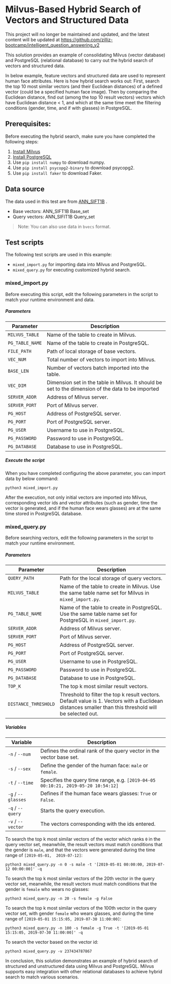 # Milvus-Based Hybrid Search of Vectors and Structured Data

This project will no longer be maintained and updated, and the latest content will be updated at https://github.com/zilliz-bootcamp/intelligent_question_answering_v2

This solution provides an example of consolidating Milvus (vector database) and PostgreSQL (relational database) to carry out the hybrid search of vectors and structured data.

In below example, feature vectors and structured data are used to represent human face attributes. Here is how hybrid search works out: First, search the top 10 most similar vectors (and their Euclidean distances) of a defined vector (could be a specified human face image). Then by comparing the Euclidean distance, find out (among the top 10  result vectors) vectors which have Euclidean distance < 1, and which at the same time meet the filtering conditions (gender, time, and if with glasses) in PostgreSQL. 

## Prerequisites:

Before executing the hybrid search, make sure you have completed the following steps:

1. [Install Milvus](https://www.milvus.io/docs/v0.10.0/guides/get_started/install_milvus/install_milvus.md)
2. [Install PostgreSQL](https://www.postgresql.org/download/)
3. Use `pip install numpy` to download numpy.
4. Use `pip install psycopg2-binary` to download psycopg2.
5. Use `pip install faker` to download Faker. 

## Data source

The data used in this test are from [ANN_SIFT1B](http://corpus-texmex.irisa.fr/) .

- Base vectors: ANN_SIFT1B Base_set
- Query vectors: ANN_SIFIT1B Query_set

> Note: You can also use data in `bvecs` format. 

## Test scripts

The following test scripts are used in this example:

- `mixed_import.py` for importing data into Milvus and PostgreSQL.
- `mixed_query.py` for executing customized hybrid search.

### mixed_import.py

Before executing this script, edit the following parameters in the script to match your runtime environment and data. 

##### Parameters

| Parameter | Description |
| --- | --- |
| `MILVUS_TABLE` |Name of the table to create in Milvus.|
| `PG_TABLE_NAME` |Name of the table to create in PostgreSQL.|
| `FILE_PATH` |Path of local storage of base vectors.|
| `VEC_NUM` |Total number of vectors to import into Milvus.|
| `BASE_LEN` |Number of vectors batch imported into the table.|
| `VEC_DIM` |Dimension set in the table in Milvus. It should be set to the dimension of the data to be imported|
| `SERVER_ADDR` |Address of Milvus server.|
| `SERVER_PORT` |Port of Milvus server.|
| `PG_HOST` |Address of PostgreSQL server.|
| `PG_PORT` |Port of PostgreSQL server.|
| `PG_USER` |Username to use in PostgreSQL.|
| `PG_PASSWORD` |Password to use in PostgreSQL.|
| `PG_DATABASE` |Database to use in PostgreSQL. |

##### Execute the script

When you have completed configuring the above parameter, you can import data by below command:

```shell
python3 mixed_import.py
```

After the execution, not only initial vectors are imported into Milvus, corresponding vector ids and vector attributes (such as gender, time the vector is generated, and if the human face wears glasses) are at the same time stored in PostgreSQL database. 

### mixed_query.py

Before searching vectors, edit the following parameters in the script to match your runtime environment. 

##### Parameters

| Parameter | Description |
| --- | --- |
|`QUERY_PATH` |Path for the local storage of query vectors.|
|`MILVUS_TABLE` |Name of the table to create in Milvus. Use the same table name set for Milvus in `mixed_import.py`.|
|`PG_TABLE_NAME` |Name of the table to create in PostgreSQL. Use the same table name set for PostgreSQL in `mixed_import.py`.|
|`SERVER_ADDR` |Address of Milvus server.|
|`SERVER_PORT` |Port of Milvus server.|
|`PG_HOST` |Address of PostgreSQL server.|
|`PG_PORT` |Port of PostgreSQL server.|
|`PG_USER` |Username to use in PostgreSQL.|
|`PG_PASSWORD` |Password to use in PostgreSQL.|
|`PG_DATABASE` |Database to use in PostgreSQL.|
|`TOP_K` |The top k most similar result vectors.|
|`DISTANCE_THRESHOLD` |Threshold to filter the top k result vectors. Default value is 1. Vectors with a Euclidean distances smaller than this threshold will be selected out.|


##### Variables

| Variable       | Description                                                  |
| -------------- | ------------------------------------------------------------ |
| `-n` / `--num`     | Defines the ordinal rank of the query vector in the vector base set. |
| `-s` / `--sex`     | Define the gender of the human face: `male` or `female`.     |
| `-t` / `--time`    | Specifies the query time range, e.g. `[2019-04-05 00:10:21, 2019-05-20 10:54:12]` |
| `-g` / `--glasses` | Defines if the human face wears glasses: `True` or `False`.  |
| `-q` / `--query`   | Starts the query execution.                                  |
| `-v` / `--vector`  | The vectors corresponding with the ids entered.              |

To search the top k most similar vectors of the vector which ranks `0` in the query vector set, meanwhile, the result vectors must match conditions that the gender is `male`, and that the vectors were generated during the time range of `[2019-05-01,  2019-07-12]`:

```shell
python3 mixed_query.py -n 0 -s male -t '[2019-05-01 00:00:00, 2019-07-12 00:00:00]' -q
```

To search the top k most similar vectors of the 20th vector in the query vector set, meanwhile, the result vectors must match conditions that the gender is `female` who wears no glasses:

```shell
python3 mixed_query.py -n 20 -s female -g False
```

To search the top k most similar vectors of the 100th vector in the query vector set, with gender `female` who wears glasses, and during the time range of `[2019-05-01 15:15:05, 2019-07-30 11:00:00]`:

```shell
python3 mixed_query.py -n 100 -s female -g True -t '[2019-05-01 15:15:05, 2019-07-30 11:00:00]' -q
```

To search the vector based on the vector id:

```shell
python3 mixed_query.py -v 237434787867
```

In conclusion, this solution demonstrates an example of hybrid search of structured and unstructured data using Milvus and PostgreSQL. Milvus supports easy integration with other relational databases to achieve hybrid search to match various scenarios.

